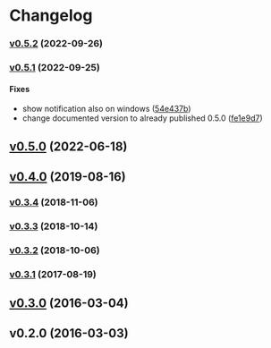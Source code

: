 # Changelog

### [v0.5.2](https://github.com/hoodie/toastify/compare/v0.5.1...v0.5.2) (2022-09-26)

### [v0.5.1](https://github.com/hoodie/toastify/compare/v0.5.0...v0.5.1) (2022-09-25)

#### Fixes

* show notification also on windows
  ([54e437b](https://github.com/hoodie/toastify/commit/54e437b93519e34e0ba84baa3cf32a09f8822bd5))
* change documented version to already published 0.5.0
  ([fe1e9d7](https://github.com/hoodie/toastify/commit/fe1e9d70cc7a2f9ba93f8db7732df3d242e8af73))

## [v0.5.0](https://github.com/hoodie/toastify/compare/v0.4.0...v0.5.0) (2022-06-18)

## [v0.4.0](https://github.com/hoodie/toastify/compare/v0.3.4...v0.4.0) (2019-08-16)

### [v0.3.4](https://github.com/hoodie/toastify/compare/v0.3.3...v0.3.4) (2018-11-06)

### [v0.3.3](https://github.com/hoodie/toastify/compare/v0.3.2...v0.3.3) (2018-10-14)

### [v0.3.2](https://github.com/hoodie/toastify/compare/v0.3.1...v0.3.2) (2018-10-06)

### [v0.3.1](https://github.com/hoodie/toastify/compare/v0.3.0...v0.3.1) (2017-08-19)

## [v0.3.0](https://github.com/hoodie/toastify/compare/v0.2.0...v0.3.0) (2016-03-04)

## v0.2.0 (2016-03-03)
